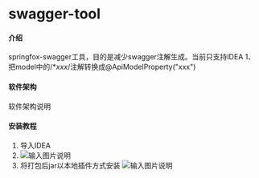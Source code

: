 # swagger-tool

#### 介绍
springfox-swagger工具，目的是减少swagger注解生成。当前只支持IDEA
1、把model中的/**xxx*/注解转换成@ApiModelProperty("xxx")

#### 软件架构
软件架构说明


#### 安装教程

1.  导入IDEA
2.  ![输入图片说明](https://images.gitee.com/uploads/images/2020/1112/144700_cf1efea6_68525.png "屏幕截图.png")
3.  将打包后jar以本地插件方式安装
![输入图片说明](https://images.gitee.com/uploads/images/2020/1112/144908_31814aac_68525.png "屏幕截图.png")
